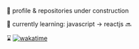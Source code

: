 💭 profile & repositories under construction

🎑 currently learning: javascript → reactjs 🔜

⌛ [![wakatime](https://wakatime.com/badge/user/bd8e3849-740c-4437-9b22-e9fdf8965e7b.svg)](https://wakatime.com/@bd8e3849-740c-4437-9b22-e9fdf8965e7b)

<!--- ![36756802319e5021_giphy-3](https://github.com/ralqadri/ralqadri/assets/57430190/f6a9ac65-497f-4c3a-a5e3-fa6d8e21f17c)

 [![](https://i.imgur.com/1a76BYY.gif)]() 
[![wakatime](https://wakatime.com/badge/user/bd8e3849-740c-4437-9b22-e9fdf8965e7b.svg)](https://wakatime.com/@bd8e3849-740c-4437-9b22-e9fdf8965e7b) --->

